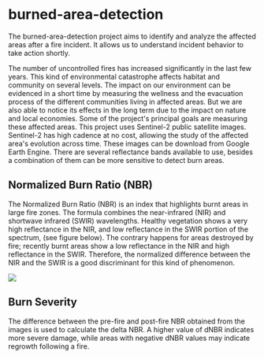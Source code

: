 # burned-area-detection


The burned-area-detection project aims to identify and analyze the affected areas after a fire incident. It allows us to understand incident behavior to take action shortly.

The number of uncontrolled fires has increased significantly in the last few years. This kind of environmental catastrophe affects habitat and community on several levels. The impact on our environment can be evidenced in a short time by measuring the wellness and the evacuation process of the different communities living in affected areas. But we are also able to notice its effects in the long term due to the impact on nature and local economies. Some of the project's principal goals are measuring these affected areas. 
This project uses Sentinel-2 public satellite images. Sentinel-2 has high cadence at no cost, allowing the study of the affected area's evolution across time. These images can be download from Google Earth Engine. There are several reflectance bands available to use, besides a combination of them can be more sensitive to detect burn areas.
## Normalized Burn Ratio (NBR)
The Normalized Burn Ratio (NBR) is an index that highlights burnt areas in large fire zones. The formula combines the near-infrared (NIR) and shortwave infrared (SWIR) wavelengths.
Healthy vegetation shows a very high reflectance in the NIR, and low reflectance in the SWIR portion of the spectrum, (see figure below). The contrary happens for areas destroyed by fire; recently burnt areas show a low reflectance in the NIR and high reflectance in the SWIR. Therefore, the normalized difference between the NIR and the SWIR is a good discriminant for this kind of phenomenon.

![](https://gitlab.com/dymaxionlabs/incendios-forestales/-/blob/master/img/Spectral_responses.jpg)

## Burn Severity
The difference between the pre-fire and post-fire NBR obtained from the images is used to calculate the delta NBR. A higher value of dNBR indicates more severe damage, while areas with negative dNBR values may indicate regrowth following a fire.
